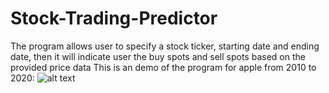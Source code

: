 # Stock-Trading-Predictor
The program allows user to specify a stock ticker, starting date and ending date, then it will indicate user the buy spots and sell spots based on the provided price data
This is an demo of the program for apple from 2010 to 2020:
![alt text](https://github.com/martinx0520/Stock-Trading-Predictor/stocks/stockdemo.png?raw=true)
